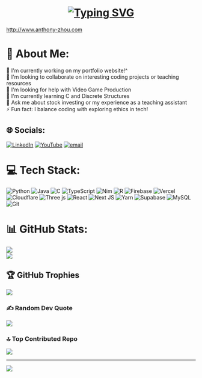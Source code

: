 <h1 align="center"><a href="https://git.io/typing-svg"><img src="https://readme-typing-svg.demolab.com?font=Fira+Code&weight=600&size=32&duration=2500&pause=6500&color=888888&random=false&width=450&lines=Hi!%F0%9F%91%8B%2C+I'm+Anthony+Zhou" alt="Typing SVG" /></a></h1>

http://www.anthony-zhou.com

# 💫 About Me:
🔭 I'm currently working on my portfolio website!^<br>👯 I'm looking to collaborate on interesting coding projects or teaching resources<br>🤝 I'm looking for help with Video Game Production<br>🌱 I'm currently learning C and Discrete Structures<br>💬 Ask me about stock investing or my experience as a teaching assistant<br>⚡ Fun fact: I balance coding with exploring ethics in tech!


## 🌐 Socials:
[![LinkedIn](https://img.shields.io/badge/LinkedIn-%230077B5.svg?logo=linkedin&logoColor=white)](https://linkedin.com/in/anthony--zhou) [![YouTube](https://img.shields.io/badge/YouTube-%23FF0000.svg?logo=YouTube&logoColor=white)](https://youtube.com/@anthonyzhou) [![email](https://img.shields.io/badge/Email-D14836?logo=gmail&logoColor=white)](mailto:azhou112@umd.edu) 

# 💻 Tech Stack:
![Python](https://img.shields.io/badge/python-3670A0?style=for-the-badge&logo=python&logoColor=ffdd54) ![Java](https://img.shields.io/badge/java-%23ED8B00.svg?style=for-the-badge&logo=openjdk&logoColor=white) ![C](https://img.shields.io/badge/c-%2300599C.svg?style=for-the-badge&logo=c&logoColor=white) ![TypeScript](https://img.shields.io/badge/typescript-%23007ACC.svg?style=for-the-badge&logo=typescript&logoColor=white) ![Nim](https://img.shields.io/badge/nim-%23FFE953.svg?style=for-the-badge&logo=nim&logoColor=white) ![R](https://img.shields.io/badge/r-%23276DC3.svg?style=for-the-badge&logo=r&logoColor=white) ![Firebase](https://img.shields.io/badge/firebase-%23039BE5.svg?style=for-the-badge&logo=firebase) ![Vercel](https://img.shields.io/badge/vercel-%23000000.svg?style=for-the-badge&logo=vercel&logoColor=white) ![Cloudflare](https://img.shields.io/badge/Cloudflare-F38020?style=for-the-badge&logo=Cloudflare&logoColor=white) ![Three js](https://img.shields.io/badge/threejs-black?style=for-the-badge&logo=three.js&logoColor=white) ![React](https://img.shields.io/badge/react-%2320232a.svg?style=for-the-badge&logo=react&logoColor=%2361DAFB) ![Next JS](https://img.shields.io/badge/Next-black?style=for-the-badge&logo=next.js&logoColor=white) ![Yarn](https://img.shields.io/badge/yarn-%232C8EBB.svg?style=for-the-badge&logo=yarn&logoColor=white) ![Supabase](https://img.shields.io/badge/Supabase-3ECF8E?style=for-the-badge&logo=supabase&logoColor=white) ![MySQL](https://img.shields.io/badge/mysql-4479A1.svg?style=for-the-badge&logo=mysql&logoColor=white) ![Git](https://img.shields.io/badge/git-%23F05033.svg?style=for-the-badge&logo=git&logoColor=white)
# 📊 GitHub Stats:
![](https://nirzak-streak-stats.vercel.app/?user=developer-az&theme=highcontrast&hide_border=true)<br/>
![](https://github-readme-stats.vercel.app/api/top-langs/?username=developer-az&theme=highcontrast&hide_border=true&include_all_commits=true&count_private=true&layout=compact)

## 🏆 GitHub Trophies
![](https://github-profile-trophy.vercel.app/?username=developer-az&theme=great-gatsby&no-frame=true&no-bg=true&margin-w=4)

### ✍️ Random Dev Quote
![](https://quotes-github-readme.vercel.app/api?type=vetical&theme=radical)

### 🔝 Top Contributed Repo
![](https://github-contributor-stats.vercel.app/api?username=developer-az&limit=5&theme=great-gatsby&combine_all_yearly_contributions=true)

---
[![](https://visitcount.itsvg.in/api?id=developer-az&icon=2&color=4)](https://visitcount.itsvg.in)

<!-- Proudly created with GPRM ( https://gprm.itsvg.in ) -->
